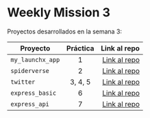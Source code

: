 # Weekly Mission 3

Proyectos desarrollados en la semana 3:

| Proyecto | Práctica | Link al repo |
| ------------- |:-------------:| -----:|
|`my_launchx_app`|1|[Link al repo](https://github.com/EsmeSantoyo/creacion_proyecto_js)|
|`spiderverse`|2|[Link al repo](https://github.com/EsmeSantoyo/Test_Driven_Development)|
|`twitter`|3, 4, 5|[Link al repo](https://github.com/EsmeSantoyo/Models)|
|`express_basic`|6|[Link al repo](https://github.com/EsmeSantoyo/express_basic)|
|`express_api`|7|[Link al repo](https://github.com/EsmeSantoyo/express_api)|
